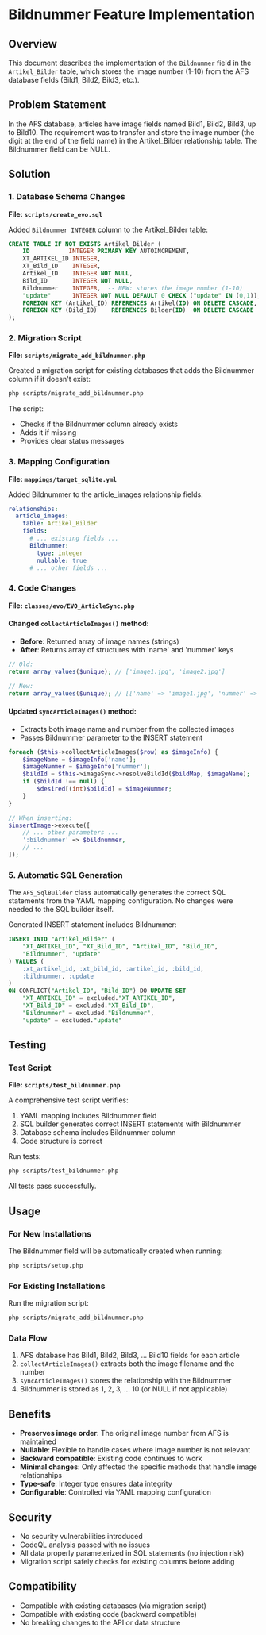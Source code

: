 # Bildnummer Feature Implementation

## Overview
This document describes the implementation of the `Bildnummer` field in the `Artikel_Bilder` table, which stores the image number (1-10) from the AFS database fields (Bild1, Bild2, Bild3, etc.).

## Problem Statement
In the AFS database, articles have image fields named Bild1, Bild2, Bild3, up to Bild10. The requirement was to transfer and store the image number (the digit at the end of the field name) in the Artikel_Bilder relationship table. The Bildnummer field can be NULL.

## Solution

### 1. Database Schema Changes
**File: `scripts/create_evo.sql`**

Added `Bildnummer INTEGER` column to the Artikel_Bilder table:

```sql
CREATE TABLE IF NOT EXISTS Artikel_Bilder (
    ID           INTEGER PRIMARY KEY AUTOINCREMENT,
    XT_ARTIKEL_ID INTEGER,
    XT_Bild_ID    INTEGER,
    Artikel_ID    INTEGER NOT NULL,
    Bild_ID       INTEGER NOT NULL,
    Bildnummer    INTEGER,  -- NEW: stores the image number (1-10)
    "update"      INTEGER NOT NULL DEFAULT 0 CHECK ("update" IN (0,1)),
    FOREIGN KEY (Artikel_ID) REFERENCES Artikel(ID) ON DELETE CASCADE,
    FOREIGN KEY (Bild_ID)    REFERENCES Bilder(ID)  ON DELETE CASCADE
);
```

### 2. Migration Script
**File: `scripts/migrate_add_bildnummer.php`**

Created a migration script for existing databases that adds the Bildnummer column if it doesn't exist:

```bash
php scripts/migrate_add_bildnummer.php
```

The script:
- Checks if the Bildnummer column already exists
- Adds it if missing
- Provides clear status messages

### 3. Mapping Configuration
**File: `mappings/target_sqlite.yml`**

Added Bildnummer to the article_images relationship fields:

```yaml
relationships:
  article_images:
    table: Artikel_Bilder
    fields:
      # ... existing fields ...
      Bildnummer:
        type: integer
        nullable: true
      # ... other fields ...
```

### 4. Code Changes
**File: `classes/evo/EVO_ArticleSync.php`**

#### Changed `collectArticleImages()` method:
- **Before**: Returned array of image names (strings)
- **After**: Returns array of structures with 'name' and 'nummer' keys

```php
// Old:
return array_values($unique); // ['image1.jpg', 'image2.jpg']

// New:
return array_values($unique); // [['name' => 'image1.jpg', 'nummer' => 1], ...]
```

#### Updated `syncArticleImages()` method:
- Extracts both image name and number from the collected images
- Passes Bildnummer parameter to the INSERT statement

```php
foreach ($this->collectArticleImages($row) as $imageInfo) {
    $imageName = $imageInfo['name'];
    $imageNummer = $imageInfo['nummer'];
    $bildId = $this->imageSync->resolveBildId($bildMap, $imageName);
    if ($bildId !== null) {
        $desired[(int)$bildId] = $imageNummer;
    }
}

// When inserting:
$insertImage->execute([
    // ... other parameters ...
    ':bildnummer' => $bildnummer,
    // ...
]);
```

### 5. Automatic SQL Generation
The `AFS_SqlBuilder` class automatically generates the correct SQL statements from the YAML mapping configuration. No changes were needed to the SQL builder itself.

Generated INSERT statement includes Bildnummer:
```sql
INSERT INTO "Artikel_Bilder" (
    "XT_ARTIKEL_ID", "XT_Bild_ID", "Artikel_ID", "Bild_ID", 
    "Bildnummer", "update"
) VALUES (
    :xt_artikel_id, :xt_bild_id, :artikel_id, :bild_id, 
    :bildnummer, :update
)
ON CONFLICT("Artikel_ID", "Bild_ID") DO UPDATE SET 
    "XT_ARTIKEL_ID" = excluded."XT_ARTIKEL_ID",
    "XT_Bild_ID" = excluded."XT_Bild_ID",
    "Bildnummer" = excluded."Bildnummer",
    "update" = excluded."update"
```

## Testing

### Test Script
**File: `scripts/test_bildnummer.php`**

A comprehensive test script verifies:
1. YAML mapping includes Bildnummer field
2. SQL builder generates correct INSERT statements with Bildnummer
3. Database schema includes Bildnummer column
4. Code structure is correct

Run tests:
```bash
php scripts/test_bildnummer.php
```

All tests pass successfully.

## Usage

### For New Installations
The Bildnummer field will be automatically created when running:
```bash
php scripts/setup.php
```

### For Existing Installations
Run the migration script:
```bash
php scripts/migrate_add_bildnummer.php
```

### Data Flow
1. AFS database has Bild1, Bild2, Bild3, ... Bild10 fields for each article
2. `collectArticleImages()` extracts both the image filename and the number
3. `syncArticleImages()` stores the relationship with the Bildnummer
4. Bildnummer is stored as 1, 2, 3, ... 10 (or NULL if not applicable)

## Benefits
- **Preserves image order**: The original image number from AFS is maintained
- **Nullable**: Flexible to handle cases where image number is not relevant
- **Backward compatible**: Existing code continues to work
- **Minimal changes**: Only affected the specific methods that handle image relationships
- **Type-safe**: Integer type ensures data integrity
- **Configurable**: Controlled via YAML mapping configuration

## Security
- No security vulnerabilities introduced
- CodeQL analysis passed with no issues
- All data properly parameterized in SQL statements (no injection risk)
- Migration script safely checks for existing columns before adding

## Compatibility
- Compatible with existing databases (via migration script)
- Compatible with existing code (backward compatible)
- No breaking changes to the API or data structure
